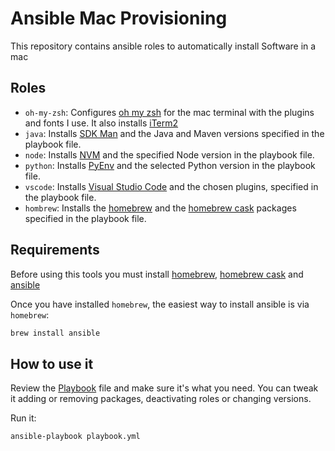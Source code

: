 # Ansible Mac Provisioning

This repository contains ansible roles to automatically install Software in a mac

## Roles

* `oh-my-zsh`: Configures [oh my zsh](https://ohmyz.sh) for the mac terminal with the plugins and fonts I use. It also installs [iTerm2](https://iterm2.com)
* `java`: Installs [SDK Man](https://sdkman.io) and the Java and Maven versions specified in the playbook file.
* `node`: Installs [NVM](https://github.com/nvm-sh/nvm) and the specified Node version in the playbook file.
* `python`: Installs [PyEnv](https://github.com/pyenv/pyenv) and the selected Python version in the playbook file.
* `vscode`: Installs [Visual Studio Code](https://code.visualstudio.com) and the chosen plugins, specified in the playbook file.
* `hombrew`: Installs the [homebrew](https://brew.sh) and the [homebrew cask](https://github.com/Homebrew/homebrew-cask) packages specified in the playbook file.

## Requirements
Before using this tools you must install [homebrew](https://brew.sh),  [homebrew cask](https://github.com/Homebrew/homebrew-cask) and [ansible](https://www.ansible.com)

Once you have installed `homebrew`, the easiest way to install ansible is via `homebrew`:
```zsh
brew install ansible
```

## How to use it
Review the [Playbook](./playbook.yml) file and make sure it's what you need. You can tweak it adding or removing packages, deactivating roles or changing versions.

Run it:
```zsh
ansible-playbook playbook.yml
```